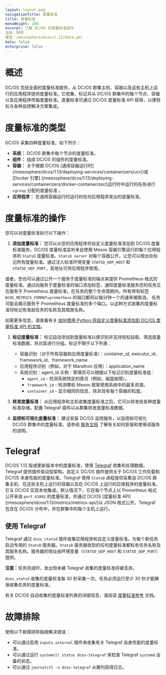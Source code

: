 ```yaml
---
layout: layout.pug
navigationTitle: 度量标准
title: 度量标准
menuWeight: 100
excerpt: 了解 DC/OS 的度量标准组件
渲染：胡须
模型：/mesosphere/dcos/1.13/data.yml
beta: false
enterprise: false
---
```


# 概述
DC/OS 包括全面的度量标准服务，从 DC/OS 群集主机、容器以及这些主机上运行的应用程序提供度量标准。它收集、标记并从 DC/OS 群集中的每个节点、容器以及应用程序传输度量标准。度量标准可通过 DC/OS 度量标准 API 获得，以便轻松与各种监控解决方案集成。

# 度量标准的类型
DC/OS 采集四种度量标准，如下所示：

* **系统：** DC/OS 群集中每个节点的度量标准。
* **组件：** 组成 DC/OS 的组件的度量标准。
* **容器：** 关于根据 DC/OS [通用容器运行时] (/mesosphere/dcos/1.13/deploying-services/containerizers/ucr/)或 [Docker 引擎] (/mesosphere/dcos/1.13/deploying-services/containerizers/docker-containerizer/)运行时中运行的任务进行 `cgroup` 分配的度量标准 。
* **应用程序：** 在通用容器运行时运行的任何应用程序发出的度量标准。

# 度量标准的操作 
您可以对度量标准执行以下操作：

1. **添加度量标准：** 您可以从您的应用程序将自定义度量标准添加到 DC/OS 度量标准服务。DC/OS 度量标准监听来自使用 Mesos 容器引擎运行的每个应用程序的 `StatsD` 度量标准。`StatsD server` 对每个容器公开，让您可以按出处标记所有度量标准。通过注入标准环境变量 `STATSD_UDP_HOST` 和 `STATSD_UDP_PORT`，其地址可供应用程序使用。

或者，您也可以通过公开一个服务于度量标准的端点来提供 Prometheus 格式的度量标准。通过向服务于度量标准的端口添加标签，通知度量标准服务您的任务正在服务于 Prometheus 度量标准。在任务的整个生命周期内，所有带有标签 `DCOS_METRICS_FORMAT=prometheus` 的端口都将以每分钟一个的速率被取消。
任务可能会揭示服务于 Prometheus 度量标准的多个端口。以这种方式收集的度量标准将标记有发起任务的名称及其框架名称。

如需更多信息，请查看有关 [如何使用 Python 将自定义度量标准添加到 DC/OS 度量标准 API 的文档](https://mesosphere.com/blog/custommetrics/)。

2. **标记度量标准：** 标记自动添加到度量标准以便识别并支持轻松钻取、筛选度量标准数据，并对其进行分组。标记不限于以下列表：
    - 容器识别（对于所有容器和应用度量标准）：container_id, executor_id、framework_id、framework_name
    - 应用程序识别（例如，对于 Marathon 应用）：application_name
    - 系统识别：agent_id
		示例：管理员可以根据以下标记识别度量标准组：
        - `agent_id` - 检测系统特定的情况（例如，磁盘故障）。
        - `framework_id` - 检测哪些 Mesos 框架使用系统中的最多资源。
        - `container_id` - 显示相同的信息，除非具有每个容器的粒度。

3. **转发度量标准：** 从应用程序和主机收集度量标准之后，它可以转发给各种度量标准存储。配置 Telegraf 插件以从群集转发度量标准数据。

4. **监控和可视化度量标准：** 建议安装 DC/OS 监控服务，以监控和可视化 DC/OS 群集中的度量标准。请参阅 [服务文档](/mesosphere/dcos/services/dcos-monitoring/1.0.0/operations/install/) 了解有关如何安装和使用该服务的说明。

# Telegraf
DC/OS 1.12 版或更新版本中的度量标准，使用 [Telegraf](/mesosphere/dcos/1.13/overview/architecture/components/#telegraf) 收集和处理数据。Telegraf 提供插件驱动型架构。自定义 DC/OS 插件提供关于 DC/OS 工作负载和 DC/OS 本身性能的度量标准。Telegraf 使用 `StatsD` 进程提供采集自 DC/OS 群集主机、在这些主机上运行的容器以及在 DC/OS 上运行的应用程序的度量标准。它与 DC/OS 实现本地集成。默认情况下，它在每个节点上以 Prometheus 格式公开来自 `port 61091` 的度量标准，并通过 DC/OS [度量标准 API] (/mesosphere/dcos/1.13/metrics/metrics-api/)以 JSON 格式公开。Telegraf 包含在 DC/OS 分布中，并在群集中的每个主机上运行。

## 使用 Telegraf
Telegraf 通过 `dcos_statsd` 插件收集应用程序和自定义度量标准。为每个新任务启动专用的 `StatsD` 服务器。`StatsD` 服务器收到的任何度量标准都标有任务名称及其服务名称。服务器的地址由环境变量（`STATSD_UDP_HOST` 和 `STATSD_UDP_PORT`）提供。

<p class="message--note"><strong>注意：</strong>任务完成时，发出但未被 Telegraf 收集的度量标准将被丢弃。</p>

`dcos_statsd` 收集的度量标准每 30 秒采集一次。任务必须运行至少 30 秒才能确保收集任务的度量标准。

有关 DC/OS 自动收集的度量标准列表的详细信息，请阅读 [度量标准参考](/mesosphere/dcos/1.13/metrics/reference/) 文档。

# 故障排除 
使用以下故障排除指南解决错误：

- 可以通过启用 `inputs.internal` 插件来收集有关 Telegraf 自身性能的度量标准。
- 可以通过运行 `systemctl status dcos-telegraf` 来检查 Telegraf `systemd` 设备的状态。
- 可以通过 `journalctl -u dcos-telegraf` 从期刊获得日志。
